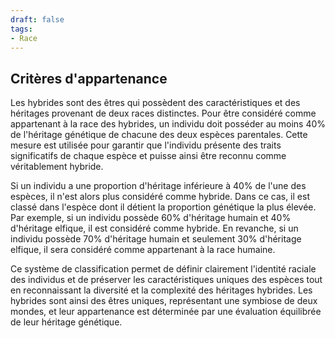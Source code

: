 ```yaml
---
draft: false
tags:
- Race
---
```


## Critères d'appartenance

Les hybrides sont des êtres qui possèdent des caractéristiques et des héritages provenant de deux races distinctes. Pour être considéré comme appartenant à la race des hybrides, un individu doit posséder au moins 40% de l'héritage génétique de chacune des deux espèces parentales. Cette mesure est utilisée pour garantir que l'individu présente des traits significatifs de chaque espèce et puisse ainsi être reconnu comme véritablement hybride.

Si un individu a une proportion d'héritage inférieure à 40% de l'une des espèces, il n'est alors plus considéré comme hybride. Dans ce cas, il est classé dans l'espèce dont il détient la proportion génétique la plus élevée. Par exemple, si un individu possède 60% d'héritage humain et 40% d'héritage elfique, il est considéré comme hybride. En revanche, si un individu possède 70% d'héritage humain et seulement 30% d'héritage elfique, il sera considéré comme appartenant à la race humaine.

Ce système de classification permet de définir clairement l'identité raciale des individus et de préserver les caractéristiques uniques des espèces tout en reconnaissant la diversité et la complexité des héritages hybrides. Les hybrides sont ainsi des êtres uniques, représentant une symbiose de deux mondes, et leur appartenance est déterminée par une évaluation équilibrée de leur héritage génétique.